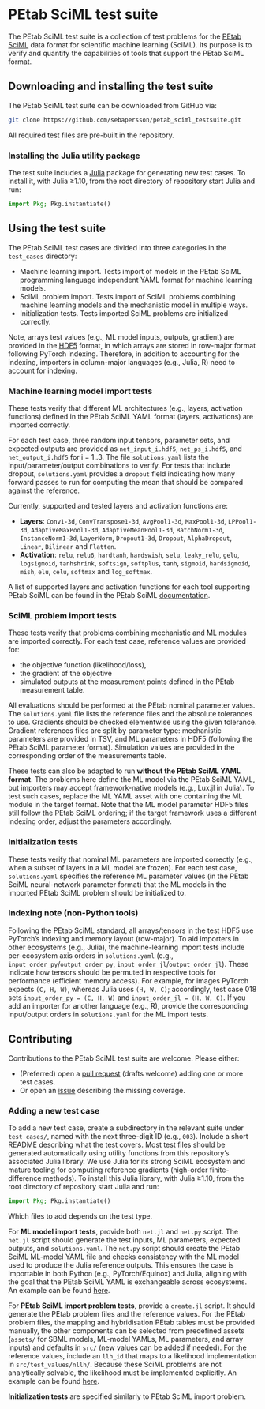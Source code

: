 # PEtab SciML test suite

The PEtab SciML test suite is a collection of test problems for the [PEtab SciML](https://github.com/PEtab-dev/petab_sciml) data format for scientific machine learning (SciML). Its purpose is to verify and quantify the capabilities of tools that support the PEtab SciML format.

## Downloading and installing the test suite

The PEtab SciML test suite can be downloaded from GitHub via:

```bash
git clone https://github.com/sebapersson/petab_sciml_testsuite.git
```

All required test files are pre-built in the repository.

### Installing the Julia utility package

The test suite includes a [Julia](https://julialang.org/) package for generating new test cases. To install it, with Julia ≥1.10, from the root directory of repository start Julia and run:

```julia
import Pkg; Pkg.instantiate()
```

## Using the test suite

The PEtab SciML test cases are divided into three categories in the `test_cases` directory:

- Machine learning import. Tests import of models in the PEtab SciML programming language independent YAML format for machine learning models.
- SciML problem import. Tests import of SciML problems combining machine learning models and the mechanistic model in multiple ways.
- Initialization tests. Tests imported SciML problems are initialized correctly.

Note, arrays test values (e.g., ML model inputs, outputs, gradient) are provided in the [HDF5](https://www.hdfgroup.org/solutions/hdf5/) format, in which arrays are stored in row-major format following PyTorch indexing. Therefore, in addition to accounting for the indexing, importers in column-major languages (e.g., Julia, R) need to account for indexing.

### Machine learning model import tests

These tests verify that different ML architectures (e.g., layers, activation functions) defined in the PEtab SciML YAML format (layers, activations) are imported correctly.

For each test case, three random input tensors, parameter sets, and expected outputs are provided as `net_input_i.hdf5`, `net_ps_i.hdf5`, and `net_output_i.hdf5` for i = 1..3. The file `solutions.yaml` lists the input/parameter/output combinations to verify. For tests that include dropout, `solutions.yaml` provides a `dropout` field indicating how many forward passes to run for computing the mean that should be compared against the reference.

Currently, supported and tested layers and activation functions are:

- **Layers**: `Conv1-3d`, `ConvTranspose1-3d`, `AvgPool1-3d`, `MaxPool1-3d`, `LPPool1-3d`, `AdaptiveMaxPool1-3d`, `AdaptiveMeanPool1-3d`, `BatchNorm1-3d`, `InstanceNorm1-3d`, `LayerNorm`, `Dropout1-3d`, `Dropout`, `AlphaDropout`, `Linear`, `Bilinear` and `Flatten`.
- **Activation**: `relu`, `relu6`, `hardtanh`, `hardswish`, `selu`, `leaky_relu`, `gelu`, `logsigmoid`, `tanhshrink`, `softsign`, `softplus`, `tanh`, `sigmoid`, `hardsigmoid`, `mish`, `elu`, `celu`, `softmax` and `log_softmax`.

A list of supported layers and activation functions for each tool supporting PEtab SciML can be found in the PEtab SciML [documentation](https://petab-sciml.readthedocs.io/latest/layers.html).

### SciML problem import tests

These tests verify that problems combining mechanistic and ML modules are imported correctly. For each test case, reference values are provided for:

- the objective function (likelihood/loss),
- the gradient of the objective
- simulated outputs at the measurement points defined in the PEtab measurement table.

All evaluations should be performed at the PEtab nominal parameter values. The `solutions.yaml` file lists the reference files and the absolute tolerances to use. Gradients should be checked elementwise using the given tolerance. Gradient references files are split by parameter type: mechanistic parameters are provided in TSV, and ML parameters in HDF5 (following the PEtab SciML parameter format). Simulation values are provided in the corresponding order of the measurements table.

These tests can also be adapted to run **without the PEtab SciML YAML format**. The problems here define the ML model via the PEtab SciML YAML, but importers may accept framework-native models (e.g., Lux.jl in Julia). To test such cases, replace the ML YAML asset with one containing the ML module in the target format. Note that the ML model parameter HDF5 files still follow the PEtab SciML ordering; if the target framework uses a different indexing order, adjust the parameters accordingly.

### Initialization tests

These tests verify that nominal ML parameters are imported correctly (e.g., when a subset of layers in a ML model are frozen). For each test case, `solutions.yaml` specifies the reference ML parameter values (in the PEtab SciML neural-network parameter format) that the ML models in the imported PEtab SciML problem should be initialized to.

### Indexing note (non-Python tools)

Following the PEtab SciML standard, all arrays/tensors in the test HDF5 use PyTorch’s indexing and memory layout (row-major). To aid importers in other ecosystems (e.g., Julia), the machine-learning import tests include per-ecosystem axis orders in `solutions.yaml` (e.g., `input_order_py`/`output_order_py`, `input_order_jl`/`output_order_jl`). These indicate how tensors should be permuted in respective tools for performance (efficient memory access). For example, for images PyTorch expects `(C, H, W)`, whereas Julia uses `(H, W, C)`; accordingly, test case 018 sets `input_order_py = (C, H, W)` and `input_order_jl = (H, W, C)`. If you add an importer for another language (e.g., R), provide the corresponding input/output orders in `solutions.yaml` for the ML import tests.

## Contributing

Contributions to the PEtab SciML test suite are welcome. Please either:

- (Preferred) open a [pull request](https://github.com/sebapersson/petab_sciml_testsuite/pulls) (drafts welcome) adding one or more test cases.
- Or open an [issue](https://github.com/sebapersson/petab_sciml_testsuite/issues) describing the missing coverage.

### Adding a new test case

To add a new test case, create a subdirectory in the relevant suite under `test_cases/`, named with the next three-digit ID (e.g., `003`). Include a short README describing what the test covers. Most test files should be generated automatically using utility functions from this repository’s associated Julia library. We use Julia for its strong SciML ecosystem and mature tooling for computing reference gradients (high-order finite-difference methods). To install this Julia library, with Julia ≥1.10, from the root directory of repository start Julia and run:

```julia
import Pkg; Pkg.instantiate()
```

Which files to add depends on the test type.

For **ML model import tests**, provide both `net.jl` and `net.py` script. The `net.jl` script should generate the test inputs, ML parameters, expected outputs, and `solutions.yaml`. The `net.py` script should create the PEtab SciML ML-model YAML file and checks consistency with the ML model used to produce the Julia reference outputs. This ensures the case is importable in both Python (e.g., PyTorch/Equinox) and Julia, aligning with the goal that the PEtab SciML YAML is exchangeable across ecosystems. An example can be found [here](https://github.com/sebapersson/petab_sciml_testsuite/tree/main/test_cases/net_import/001).

For **PEtab SciML import problem tests**, provide a `create.jl` script. It should generate the PEtab problem files and the reference values. For the PEtab problem files, the mapping and hybridisation PEtab tables must be provided manually, the other components can be selected from predefined assets (`assets/` for SBML models, ML-model YAMLs, ML parameters, and array inputs) and defaults in `src/` (new values can be added if needed). For the reference values, include an `llh_id` that maps to a likelihood implementation in `src/test_values/nllh/`. Because these SciML problems are not analytically solvable, the likelihood must be implemented explicitly. An example can be found [here](https://github.com/sebapersson/petab_sciml_testsuite/tree/main/test_cases/hybrid/001).

**Initialization tests** are specified similarly to PEtab SciML import problem.
